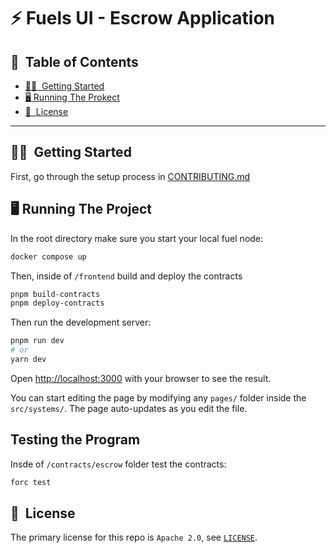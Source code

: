 <h1>⚡️ Fuels UI - Escrow Application</h1>

<h2>📝&nbsp; Table of Contents</h2>

- [🙋🏻&nbsp; Getting Started](#-getting-started)
- [🖥️ Running The Prokect](#running-the-project)
- [📜&nbsp; License](#-license)

---

## 🙋🏻&nbsp; Getting Started

First, go through the setup process in [CONTRIBUTING.md](../../../CONTRIBUTING.md)

## 🖥️ Running The Project

In the root directory make sure you start your local fuel node:

```bash
docker compose up
```

Then, inside of `/frontend` build and deploy the contracts

```bash
pnpm build-contracts
pnpm deploy-contracts
```

Then run the development server:

```bash
pnpm run dev
# or
yarn dev
```

Open [http://localhost:3000](http://localhost:3000) with your browser to see the result.

You can start editing the page by modifying any `pages/` folder inside the `src/systems/`.
The page auto-updates as you edit the file.

## Testing the Program

Insde of `/contracts/escrow` folder test the contracts:

```bash
forc test
```

## 📜&nbsp; License

The primary license for this repo is `Apache 2.0`, see [`LICENSE`](./LICENSE).
